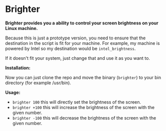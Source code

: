 # Brighter

**Brighter provides you a ability to control your screen brightness on your Linux machine.**

Because this is just a prototype version, you need to ensure that the destination in the script is fit for your
machine. For example, my machine is powered by Intel so my destination would be `intel_brightness`.

If it doesn't fit your system, just change that and use it as you want to.

**Installation:**

 Now you can just clone the repo and move the binary (`brighter`) to your bin directory (for example /usr/bin).

**Usage:**

 - `brighter 100` this will directly set the brightness of the screen.
 - `brighter +100` this will increase the brightness of the screen with the given number.
-  `brighter -100` this will decrease the brightness of the screen with the given number.
  
